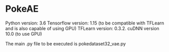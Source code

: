 # PokeAE

Python version: 3.6
Tensorflow version: 1.15 (to be compatible with TFLearn and is also capable of using GPU)
TFLearn version: 0.3.2.
cuDNN version 10.0 (to use GPU)

The main .py file to be executed is pokedataset32_vae.py
